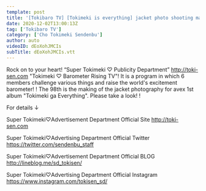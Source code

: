 ```yaml
---
template: post
title: '[Tokibaro TV] [Tokimeki is everything] jacket photo shooting making edition epi.98'
date: 2020-12-02T13:00:13Z
tag: ['Tokibaro TV']
category: ['Cho Tokimeki Sendenbu']
author: auto 
videoID: dEoXohJMCIs
subTitle: dEoXohJMCIs.vtt
---
```

Rock on to your heart! “Super Tokimeki ♡ Publicity Department” http://toki-sen.com
"Tokimeki ♡ Barometer Rising TV"!
It is a program in which 6 members challenge various things and raise the world's excitement barometer! !
The 98th is the making of the jacket photography for avex 1st album "Tokimeki ga Everything".
Please take a look! !

For details ↓

Super Tokimeki♡Advertisement Department Official Site
http://toki-sen.com

Super Tokimeki♡Advertising Department Official Twitter
https://twitter.com/sendenbu_staff

Super Tokimeki♡Advertisement Department Official BLOG
http://lineblog.me/sd_tokisen/

Super Tokimeki♡Advertising Department Official Instagram
https://www.instagram.com/tokisen_sd/